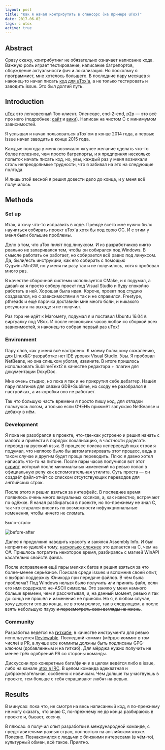 ```yaml
---
layout: post
title: "Как я начал контрибутить в опенсорс (на примере uTox)"
date: 2017-06-02
tags: c utox
active: true
---
```


## Abstract

Сразу скажу, контрибутинг не обязательно означает написание кода. Важную роль играет тестирование, написание багрепортов, обсуждение актуальности фич и локализация. Но поскольку я программист, мне хотелось большего.
В последние пару месяцев я наконец-то начал писать [код для uTox'а][utox-my-contributions], а не только тестировать и заводить issue. Это был долгий путь.

## Introduction

[uTox][utox-site] это легковесный Tox-клиент. Опенсорс, end-2-end, p2p — это всё про него (подробнее: [сайт][tox-site] и [вики][tox-wiki]). Написан на чистом C с минимумом зависимостей.

Я услышал и начал пользоваться uTox'ом в конце 2014 года, а первые issue начал заводить в конце 2015 года.

Каждые полгода у меня возникало жгучее желание сделать что-то более полезное, чем просто багрепорты, и я предпринял несколько попыток начать писать код, но, увы, каждый раз у меня возникали столь непреодолимые трудности, что я забивал на это на следующие полгода.

И лишь этой весной я решил довести дело до конца, и у меня всё получилось.

## Methods

### Set up

Итак, я хочу что-то исправить в коде. Прежде всего мне нужно было научиться собирать проект uTox'а хотя бы под свою ОС. И с этим у меня были большие проблемы.

Дело в том, что uTox пилят под линуксом. И из разработчиков никто реально не запаривался тем, чтобы он собирался под Windows. В смысле работать он работает, но собирается всё равно под линуксом. Да, были/есть инструкции, как его собирать с помощью Cygwin+MinGW, но у меня ни разу так и не получилось, хотя я пробовал много раз.

В качестве сборочной системы используется CMake, и я подумал, а давай-ка я просто соберу проект под Visual Studio и буду спокойно работать в ней. Хорошая была идея. Короче, проект под студию создавался, но с зависимостями я так и не справился. Freetype, pthreads и ещё парочка доставили мне много боли, и никакого результата на выходе я не получил.

Раз гора не идёт к Магомету, подумал я и поставил Ubuntu 16.04 в виртуалку под VBox. И после нескольких часов любви со сборкой всех зависимостей, я наконец-то собрал первый раз uTox!

### Environment

Пару слов, как у меня всё настроено. К моему большому сожалению, для Linux&C-разработке нет IDE уровня Visual Studio. Увы. Я пробовал NetBeans, но она слишком убогая, извините. В итоге пришлось использовать SublimeText2 в качестве редактора + плагин для документации DoxyDoc.

Мне очень стыдно, но пока я так и не прикрутил себе дебаггер. Нашёл пару плагинов для связки GDB+Sublime, но сходу не разобрался в настройках, а из коробки оно не работает.

Так что большую часть времени я просто пишу код, для отладки пользуюсь логом, и только если ОЧЕНЬ прижмёт запускаю NetBeanse и дебажу в нём.

### Development

Я пока не разобрался в проекте, что-где-как устроено и решил начать с малого и привести в порядок локализацию, в частности доделать перевод на русский язык.
В процессе поиска непереведённых строк я подумал, что неплохо было бы автоматизировать этот процесс, ведь в таком случае и другим будет проще переводить. Плюс я давно хотел написать что-то на питоне.
После пары часов получился вот этот [скрипт][python-script], который после минимальных изменений на ревью попал в официальную репу как вспомогательная утилита. Суть проста — он создаёт файл-отчёт со списком отсутствующих переводов для английских строк.

После этого я решил взяться за интерфейс. В последнее время появилось очень много визуальных косяков, а, как известно, встречают по одёжке.
Я начал разбираться в проекте, но по-прежнему не знал C, так что старался вносить по возможности нефункциональные изменения, чтобы ничего не сломать.

Было-стало:

![before-after][screenshot]

Далее я продолжил наводить красоту и занялся Assembly Info. И был неприятно удивлён тому, [насколько сложнее][utox-assembly-info] это делается на C, чем на C#. Пришлось потратить некоторое время, разбираясь с магией WinAPI касательно свойств файла.

После исправления ещё пары мелких багов я решил взяться за что более-менее серьёзное. Поискав среди issues и вспомнив своей опыт, я выбрал поддержку Юникода при передаче файлов. В чём была проблема? Под Windows нельзя было получить или принять файл, если его имя содержало не-ASCII символы.
Это заняло у меня намного больше времени, чем я рассчитывал, и, на данный момент, ревью я так до конца не прошёл и изменения не приняли. Но я, в любом случае, хочу довести это до конца, не в этом релизе, так в следующем, а после взять небольшую паузу ~~и пересмотреть свои взгляды на жизнь~~.

### Community

Разработка ведётся на [гитхабе][utox-github], в качестве инструмента для ревью используется [Reviewable][reviewable].
Последний коммит (мёрдж-коммит в том числе) в PR, а лучше все коммиты должны быть подписаны GPG-ключом (добавленным и на гитхаб).
Для мёрджа нужно получить не менее трёх одобрений PR со стороны команды.

Дискуссии про конкретные баги/фичи и в целом ведётся либо в issue, либо на канале [utox в IRC][utox-irc].
В целом команда адекватная и доброжелательная, особенно к новичкам. Чем дольше ты участвуешь в проекте, тем больше  с тебя спрашивают ~~любят на ревью~~.

## Results

В минусах: пока что, не смотря на весь написанный код, я по-прежнему не могу сказать, что знаю C, по-прежнему не до конца разбираюсь в проекте и, бывает, косячу.

В плюсах: я получил опыт разработки в международной команде, с представителями разных стран, полностью на английском языке. Полезно.
Познакомился с людьми с близкими интересами (в чём-то), культурный обмен, всё такое. Приятно.

[utox-my-contributions]: https://github.com/uTox/uTox/commits?author=redmanmale
[utox-site]: https://utox.io
[tox-site]: https://tox.chat
[tox-wiki]: https://en.wikipedia.org/wiki/Tox_(protocol)
[utox-github]: https://github.com/uTox/uTox
[utox-irc]: https://webchat.freenode.net/?channels=#utox
[python-script]: https://github.com/uTox/uTox/blob/develop/extra/common/get_missing_translations.py
[utox-assembly-info]: https://github.com/uTox/uTox/blob/develop/src/windows/utox.rc
[reviewable]: https://reviewable.io
[screenshot]: https://puu.sh/w8TtE/182f29efeb.png